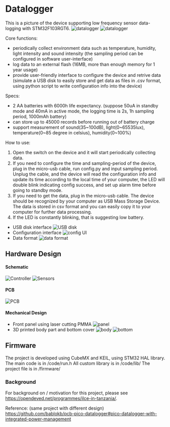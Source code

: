 # Datalogger

This is a picture of the device supporting low frequency sensor data-logging with STM32F103RGT6.
![datalogger](/document/imgs/device4.jpg) 
![datalogger](/document/imgs/device5.jpg) 


Core functions:
* periodically collect environment data such as temperature, humidity, light intensity and sound intensity (the sampling period can be configured in software user-interface)
* log data to an external flash (16MB, more than enough memory for 1 year usage)
* provide user-friendly interface to configure the device and retrive data (simulate a USB disk to easily store and get data as files in .csv format, using python script to write configuration info into the device)

Specs:
* 2 AA batteries with 6000h life expectancy. (suppose 50uA in standby mode and 40mA in active mode, the logging time is 2s, 1h sampling period, 1000mAh battery)
* can store up to 45000 records before running out of battery charge
* support measurement of sound(35~100dB), light(0~65535lux), temperature(0~85 degree in celsius), humidity(0~100%)

How to use:
1. Open the switch on the device and it will start periodically collecting data.
2. If you need to configure the time and sampling-period of the device, plug in the micro-usb cable, run config.py and input sampling period. Unplug the cable, and the device will read the configuration info and update its time according to the local time of your computer, the LED will double blink indicating config success, and set up alarm time before going to standby mode.
3. If you need to get the data, plug in the micro-usb cable. The device should be recognized by your computer as USB Mass Storage Device. The data is stored in csv format and you can easily copy it to your computer for further data processing.
4. If the LED is constantly blinking, that is suggesting low battery.

* USB disk interface
![USB disk](/document/imgs/ui1.jpg) 
* Configuration interface
![config UI](/document/imgs/ui2.jpg) 
* Data format
![data format](/document/imgs/ui3.jpg) 


## Hardware Design
#### Schematic
![Controller](/document/imgs/sch1.png) 
![Sensors](/document/imgs/sch2.png) 

#### PCB
![PCB](/document/imgs/pcb.jpg) 

#### Mechanical Design
* Front panel using laser cutting PMMA
![panel](/document/imgs/panel.jpg) 
* 3D printed body part and bottom cover
![body](/document/imgs/shell.jpg) 
![bottom](/document/imgs/bottom.jpg) 

## Firmware
The project is developed using CubeMX and KEIL, using STM32 HAL library.
The main code is in /code/run.h
All custom library is in /code/lib/
The project file is in /firmware/

### Background
For background on / motivation for this project, please see https://opendeved.net/programmes/ilce-in-tanzania/.

Reference: (same project with different design) https://github.com/bablokb/pcb-pico-datalogger#pico-datalogger-with-integrated-power-management